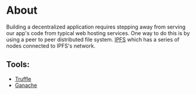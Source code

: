 # About

Building a decentralized application requires stepping away from serving our app's code from typical web hosting services. One way to do this is by using a peer to peer distributed file system. [IPFS](https://ipfs.io/) which has a series of nodes connected to IPFS's network.

## Tools: 
- [Truffle](https://truffleframework.com/)
- [Ganache](https://truffleframework.com/ganache)